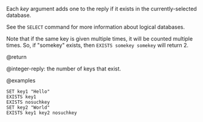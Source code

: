 Each _key_ argument adds one to the reply if it exists in the currently-selected database.

See the `SELECT` command for more information about logical databases.

Note that if the same key is given multiple times, it will be counted multiple times.
So, if "somekey" exists, then `EXISTS somekey somekey` will return 2.

@return

@integer-reply: the number of keys that exist.

@examples

```cli
SET key1 "Hello"
EXISTS key1
EXISTS nosuchkey
SET key2 "World"
EXISTS key1 key2 nosuchkey
```
